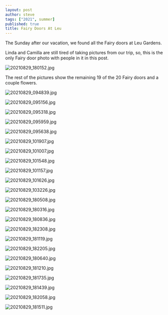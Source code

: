 ```yaml
---
layout: post
author: steve
tags: ["2021", summer]
published: true
title: Fairy Doors At Leu
---
```

The Sunday after our vacation, we found all the Fairy doors at Leu Gardens.  

Linda and Camilla are still tired of taking pictures from our trip, so, this is the only Fairy door photo with people in it in this post.  

![20210829_180152.jpg]({{site.baseurl}}/assets/media/20210829_180152.jpg)

The rest of the pictures show the remaining 19 of the 20 Fairy doors and a couple flowers.  

![20210829_094839.jpg]({{site.baseurl}}/assets/media/20210829_094839.jpg)

![20210829_095156.jpg]({{site.baseurl}}/assets/media/20210829_195156.jpg)

![20210829_095318.jpg]({{site.baseurl}}/assets/media/20210829_095318.jpg)

![20210829_095959.jpg]({{site.baseurl}}/assets/media/20210829_095959.jpg)

![20210829_095638.jpg]({{site.baseurl}}/assets/media/20210829_095638.jpg)

![20210829_101907.jpg]({{site.baseurl}}/assets/media/20210829_101907.jpg)

![20210829_101007.jpg]({{site.baseurl}}/assets/media/20210829_101007.jpg)

![20210829_101548.jpg]({{site.baseurl}}/assets/media/20210829_101548.jpg)

![20210829_101157.jpg]({{site.baseurl}}/assets/media/20210829_101157.jpg)

![20210829_101626.jpg]({{site.baseurl}}/assets/media/20210829_101626.jpg)

![20210829_103226.jpg]({{site.baseurl}}/assets/media/20210829_103226.jpg)

![20210829_180508.jpg]({{site.baseurl}}/assets/media/20210829_180508.jpg)

![20210829_180316.jpg]({{site.baseurl}}/assets/media/20210829_180316.jpg)

![20210829_180836.jpg]({{site.baseurl}}/assets/media/20210829_180836.jpg)

![20210829_182308.jpg]({{site.baseurl}}/assets/media/20210829_182308.jpg)

![20210829_181119.jpg]({{site.baseurl}}/assets/media/20210829_181119.jpg)

![20210829_182205.jpg]({{site.baseurl}}/assets/media/20210829_182205.jpg)

![20210829_180640.jpg]({{site.baseurl}}/assets/media/20210829_180640.jpg)

![20210829_181210.jpg]({{site.baseurl}}/assets/media/20210829_181210.jpg)

![20210829_181735.jpg]({{site.baseurl}}/assets/media/20210829_181735.jpg)

![20210829_181439.jpg]({{site.baseurl}}/assets/media/20210829_181439.jpg)

![20210829_182058.jpg]({{site.baseurl}}/assets/media/20210829_182058.jpg)

![20210829_181511.jpg]({{site.baseurl}}/assets/media/20210829_181511.jpg)
